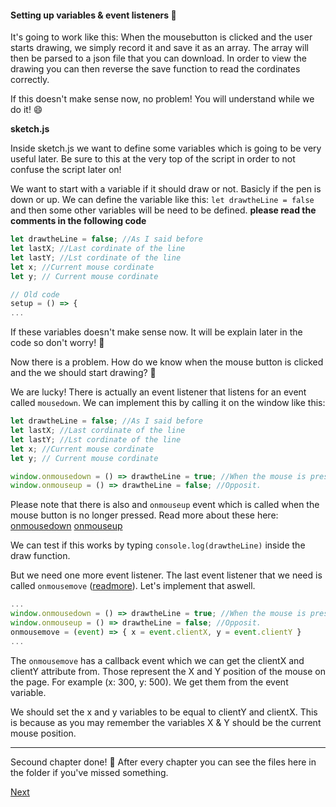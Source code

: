 #### Setting up variables & event listeners :book:
It's going to work like this: When the mousebutton is clicked and the user starts drawing, we simply record it and save it as an array. The array will then be parsed to a json file that you can download. In order to view the drawing you can then reverse the save function to read the cordinates correctly. 

If this doesn't make sense now, no problem! You will understand while we do it! :smile:

__sketch.js__

Inside sketch.js we want to define some variables which is going to be very useful later. Be sure to this at the very top of the script in order to not confuse the script later on!

We want to start with a variable if it should draw or not. Basicly if the pen is down or up. We can define the variable like this: ```let drawtheLine = false``` and then some other variables will be need to be defined. __please read the comments in the following code__

```js
let drawtheLine = false; //As I said before
let lastX; //Last cordinate of the line
let lastY; //Lst cordinate of the line
let x; //Current mouse cordinate
let y; // Current mouse cordinate

// Old code
setup = () => {
...
```

If these variables doesn't make sense now. It will be explain later in the code so don't worry! :balloon:

Now there is a problem. How do we know when the mouse button is clicked and the we should start drawing? :ant:

We are lucky! There is actually an event listener that listens for an event called ```mousedown```. We can implement this by calling it on the window like this:
```js
let drawtheLine = false; //As I said before
let lastX; //Last cordinate of the line
let lastY; //Lst cordinate of the line
let x; //Current mouse cordinate
let y; // Current mouse cordinate

window.onmousedown = () => drawtheLine = true; //When the mouse is pressed we should change the draw the line variable
window.onmouseup = () => drawtheLine = false; //Opposit.

```

Please note that there is also and ```onmouseup``` event which is called when the mouse button is no longer pressed. Read more about these here:
[onmousedown](https://www.w3schools.com/jsref/event_onmousedown.asp)
[onmouseup](https://www.w3schools.com/jsref/event_onmouseup.asp)

We can test if this works by typing ```console.log(drawtheLine)``` inside the draw function.

But we need one more event listener. The last event listener that we need is called ```onmousemove``` ([readmore](https://www.w3schools.com/jsref/event_onmousemove.asp)).
Let's implement that aswell.

```js
...
window.onmousedown = () => drawtheLine = true; //When the mouse is pressed we should change the draw the line variable
window.onmouseup = () => drawtheLine = false; //Opposit.
onmousemove = (event) => { x = event.clientX, y = event.clientY }
...
```

The ```onmousemove``` has a callback event which we can get the clientX and clientY attribute from. Those represent the X and Y position of the mouse on the page. For example (x: 300, y: 500). We get them from the event variable.

We should set the x and y variables to be equal to clientY and clientX. This is because as you may remember the variables X & Y should be the current mouse position.

---
Secound chapter done! :apple:
After every chapter you can see the files here in the folder if you've missed something.

[Next](https://www.google.com)

